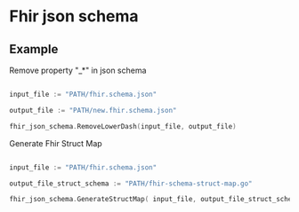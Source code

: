 # Fhir json schema

## Example

Remove  property "_*" in json schema

```go

input_file := "PATH/fhir.schema.json"

output_file := "PATH/new.fhir.schema.json"

fhir_json_schema.RemoveLowerDash(input_file, output_file)

```

Generate Fhir Struct Map

```go

input_file := "PATH/fhir.schema.json"

output_file_struct_schema := "PATH/fhir-schema-struct-map.go"

fhir_json_schema.GenerateStructMap( input_file, output_file_struct_schema, "schema", "FhirStructMap")

```
